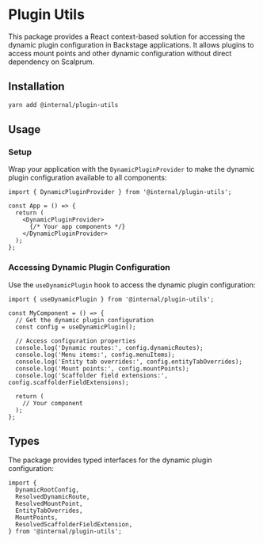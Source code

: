 # Plugin Utils

This package provides a React context-based solution for accessing the dynamic plugin configuration in Backstage applications. It allows plugins to access mount points and other dynamic configuration without direct dependency on Scalprum.

## Installation

```bash
yarn add @internal/plugin-utils
```

## Usage

### Setup

Wrap your application with the `DynamicPluginProvider` to make the dynamic plugin configuration available to all components:

```tsx
import { DynamicPluginProvider } from '@internal/plugin-utils';

const App = () => {
  return (
    <DynamicPluginProvider>
      {/* Your app components */}
    </DynamicPluginProvider>
  );
};
```

### Accessing Dynamic Plugin Configuration

Use the `useDynamicPlugin` hook to access the dynamic plugin configuration:

```tsx
import { useDynamicPlugin } from '@internal/plugin-utils';

const MyComponent = () => {
  // Get the dynamic plugin configuration
  const config = useDynamicPlugin();

  // Access configuration properties
  console.log('Dynamic routes:', config.dynamicRoutes);
  console.log('Menu items:', config.menuItems);
  console.log('Entity tab overrides:', config.entityTabOverrides);
  console.log('Mount points:', config.mountPoints);
  console.log('Scaffolder field extensions:', config.scaffolderFieldExtensions);

  return (
    // Your component
  );
};
```

## Types

The package provides typed interfaces for the dynamic plugin configuration:

```tsx
import {
  DynamicRootConfig,
  ResolvedDynamicRoute,
  ResolvedMountPoint,
  EntityTabOverrides,
  MountPoints,
  ResolvedScaffolderFieldExtension,
} from '@internal/plugin-utils';
```
